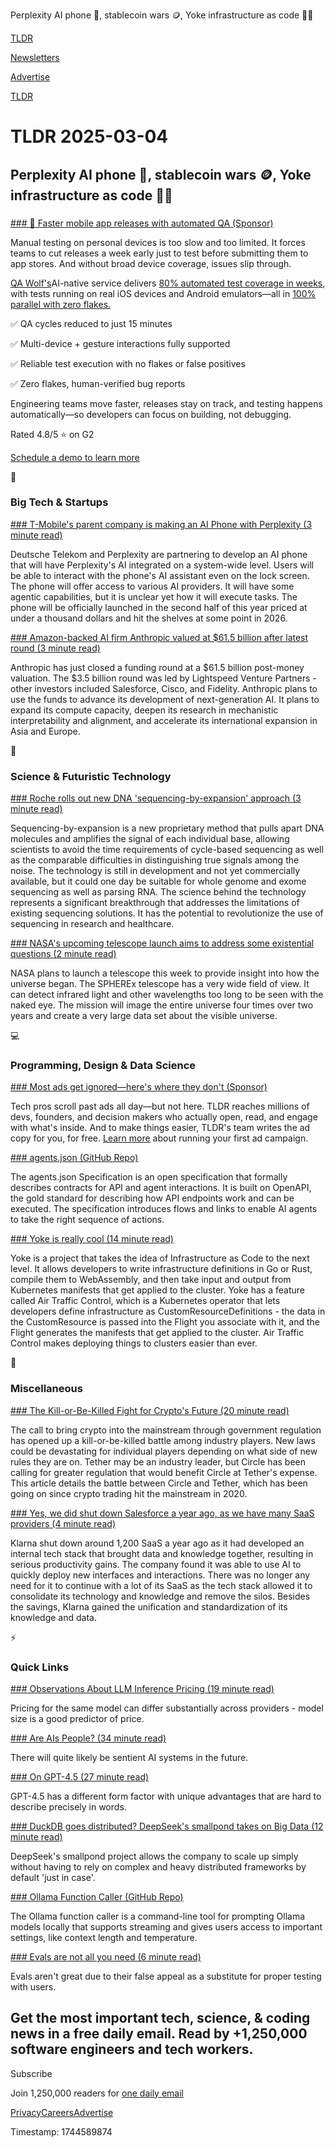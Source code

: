 Perplexity AI phone 📱, stablecoin wars 🪙, Yoke infrastructure as code 👨‍💻

[TLDR](/)

[Newsletters](/newsletters)

[Advertise](https://advertise.tldr.tech/)

[TLDR](/)

# TLDR 2025-03-04

## Perplexity AI phone 📱, stablecoin wars 🪙, Yoke infrastructure as code 👨‍💻

### 

[### 🚀 Faster mobile app releases with automated QA (Sponsor)](https://www.qawolf.com/?utm_source=tldr&amp;utm_medium=newsletter&amp;utm_campaign=ACQ_All_Demo_Conversions__NewsletterAudience_-_Newsletter_FasterMobileReleases_20250304-None_Experiment-FALSE&amp;utm_term=headline-FasterMobileAppReleasesWithAutomatedQA&amp;utm_content=FasterMobileReleases_ScheduleADemoToLearnMore_None_Headline%3AFasterMobileAppReleasesWithAutomatedQA_None_None_None_Newsletter-PrimaryPlacement_20250304_v1_)

Manual testing on personal devices is too slow and too limited. It forces teams to cut releases a week early just to test before submitting them to app stores. And without broad device coverage, issues slip through.

[QA Wolf's](https://www.qawolf.com?utm_source=tldr&utm_medium=newsletter&utm_campaign=ACQ_All_Demo_Conversions__NewsletterAudience_-_Newsletter_FasterMobileReleases_20250304-None_Experiment-FALSE&utm_term=body-QAWolf&utm_content=FasterMobileReleases_ScheduleADemoToLearnMore_None_Headline%3AFasterMobileReleasesWithAutomatedQA_None_None_None_Newsletter-PrimaryPlacement_20250304_v1_)AI-native service delivers [80% automated test coverage in weeks](https://www.qawolf.com/how-it-works?utm_source=tldr&utm_medium=newsletter&utm_campaign=ACQ_All_Demo_Conversions__NewsletterAudience_-_Newsletter_FasterMobileReleases_20250304-None_Experiment-FALSE&utm_term=body-80PercentAutomatedtestCoverageInWeeks&utm_content=FasterMobileReleases_ScheduleADemoToLearnMore_None_Headline%3AFasterMobileReleasesWithAutomatedQA_None_None_None_Newsletter-PrimaryPlacement_20250304_v1_), with tests running on real iOS devices and Android emulators—all in [100% parallel with zero flakes.](https://www.qawolf.com/how-it-works?utm_source=tldr&utm_medium=newsletter&utm_campaign=ACQ_All_Demo_Conversions__NewsletterAudience_-_Newsletter_FasterMobileReleases_20250304-None_Experiment-FALSE&utm_term=body-100ParallelWithZeroFlakes&utm_content=FasterMobileReleases_ScheduleADemoToLearnMore_None_Headline%3AFasterMobileReleasesWithAutomatedQA_None_None_None_Newsletter-PrimaryPlacement_20250304_v1_)

✅ QA cycles reduced to just 15 minutes

✅ Multi-device + gesture interactions fully supported

✅ Reliable test execution with no flakes or false positives

✅ Zero flakes, human-verified bug reports

Engineering teams move faster, releases stay on track, and testing happens automatically—so developers can focus on building, not debugging.

Rated 4.8/5 ⭐ on G2

[Schedule a demo to learn more](https://www.qawolf.com?utm_source=tldr&utm_medium=newsletter&utm_campaign=ACQ_All_Demo_Conversions__NewsletterAudience_-_Newsletter_FasterMobileReleases_20250304-None_Experiment-FALSE&utm_term=cta-ScheduleADemoToLearnMore&utm_content=FasterMobileReleases_ScheduleADemoToLearnMore_None_Headline%3AFasterMobileReleasesWithAutomatedQA_None_None_None_Newsletter-PrimaryPlacement_20250304_v1_)

📱

### Big Tech & Startups

[### T-Mobile's parent company is making an AI Phone with Perplexity (3 minute read)](https://www.digitaltrends.com/mobile/deutsche-telekom-tmobile-perplexity-ai-phone-launch-mwc-2025/?utm_source=tldrnewsletter)

Deutsche Telekom and Perplexity are partnering to develop an AI phone that will have Perplexity's AI integrated on a system-wide level. Users will be able to interact with the phone's AI assistant even on the lock screen. The phone will offer access to various AI providers. It will have some agentic capabilities, but it is unclear yet how it will execute tasks. The phone will be officially launched in the second half of this year priced at under a thousand dollars and hit the shelves at some point in 2026.

[### Amazon-backed AI firm Anthropic valued at $61.5 billion after latest round (3 minute read)](https://www.cnbc.com/2025/03/03/amazon-backed-ai-firm-anthropic-valued-at-61point5-billion-after-latest-round.html?utm_source=tldrnewsletter)

Anthropic has just closed a funding round at a $61.5 billion post-money valuation. The $3.5 billion round was led by Lightspeed Venture Partners - other investors included Salesforce, Cisco, and Fidelity. Anthropic plans to use the funds to advance its development of next-generation AI. It plans to expand its compute capacity, deepen its research in mechanistic interpretability and alignment, and accelerate its international expansion in Asia and Europe.

🚀

### Science & Futuristic Technology

[### Roche rolls out new DNA 'sequencing-by-expansion' approach (3 minute read)](https://www.fiercebiotech.com/medtech/roche-rolls-out-new-dna-sequencing-expansion-approach?utm_source=tldrnewsletter)

Sequencing-by-expansion is a new proprietary method that pulls apart DNA molecules and amplifies the signal of each individual base, allowing scientists to avoid the time requirements of cycle-based sequencing as well as the comparable difficulties in distinguishing true signals among the noise. The technology is still in development and not yet commercially available, but it could one day be suitable for whole genome and exome sequencing as well as parsing RNA. The science behind the technology represents a significant breakthrough that addresses the limitations of existing sequencing solutions. It has the potential to revolutionize the use of sequencing in research and healthcare.

[### NASA's upcoming telescope launch aims to address some existential questions (2 minute read)](https://www.npr.org/2025/03/03/nx-s1-5316164/nasa-new-telescope-sphere-x-launch-tuesday?utm_source=tldrnewsletter)

NASA plans to launch a telescope this week to provide insight into how the universe began. The SPHEREx telescope has a very wide field of view. It can detect infrared light and other wavelengths too long to be seen with the naked eye. The mission will image the entire universe four times over two years and create a very large data set about the visible universe.

💻

### Programming, Design & Data Science

[### Most ads get ignored—here's where they don't (Sponsor)](https://advertise.tldr.tech/?utm_source=tldr&amp;utm_medium=newsletter&amp;utm_campaign=secondary03042025)

Tech pros scroll past ads all day—but not here. TLDR reaches millions of devs, founders, and decision makers who actually open, read, and engage with what's inside. And to make things easier, TLDR's team writes the ad copy for you, for free. [Learn more](https://advertise.tldr.tech/?utm_source=tldr&utm_medium=newsletter&utm_campaign=secondary03042025) about running your first ad campaign.

[### agents.json (GitHub Repo)](https://github.com/wild-card-ai/agents-json?tab=readme-ov-file&amp;utm_source=tldrnewsletter)

The agents.json Specification is an open specification that formally describes contracts for API and agent interactions. It is built on OpenAPI, the gold standard for describing how API endpoints work and can be executed. The specification introduces flows and links to enable AI agents to take the right sequence of actions.

[### Yoke is really cool (14 minute read)](https://xeiaso.net/blog/2025/yoke-k8s/?utm_source=tldrnewsletter)

Yoke is a project that takes the idea of Infrastructure as Code to the next level. It allows developers to write infrastructure definitions in Go or Rust, compile them to WebAssembly, and then take input and output from Kubernetes manifests that get applied to the cluster. Yoke has a feature called Air Traffic Control, which is a Kubernetes operator that lets developers define infrastructure as CustomResourceDefinitions - the data in the CustomResource is passed into the Flight you associate with it, and the Flight generates the manifests that get applied to the cluster. Air Traffic Control makes deploying things to clusters easier than ever.

🎁

### Miscellaneous

[### The Kill-or-Be-Killed Fight for Crypto's Future (20 minute read)](https://www.wsj.com/finance/currencies/who-is-giancarlo-devasini-tether-jeremy-allaire-circle-90a408b9?st=926oCc&amp;reflink=desktopwebshare_permalink&amp;utm_source=tldrnewsletter)

The call to bring crypto into the mainstream through government regulation has opened up a kill-or-be-killed battle among industry players. New laws could be devastating for individual players depending on what side of new rules they are on. Tether may be an industry leader, but Circle has been calling for greater regulation that would benefit Circle at Tether's expense. This article details the battle between Circle and Tether, which has been going on since crypto trading hit the mainstream in 2020.

[### Yes, we did shut down Salesforce a year ago, as we have many SaaS providers (4 minute read)](https://threadreaderapp.com/thread/1896698293759230429.html?utm_source=tldrnewsletter)

Klarna shut down around 1,200 SaaS a year ago as it had developed an internal tech stack that brought data and knowledge together, resulting in serious productivity gains. The company found it was able to use AI to quickly deploy new interfaces and interactions. There was no longer any need for it to continue with a lot of its SaaS as the tech stack allowed it to consolidate its technology and knowledge and remove the silos. Besides the savings, Klarna gained the unification and standardization of its knowledge and data.

⚡

### Quick Links

[### Observations About LLM Inference Pricing (19 minute read)](https://www.lesswrong.com/posts/mRKd4ArA5fYhd2BPb/observations-about-llm-inference-pricing?utm_source=tldrnewsletter)

Pricing for the same model can differ substantially across providers - model size is a good predictor of price.

[### Are AIs People? (34 minute read)](https://asteriskmag.com/issues/09/are-ais-people?utm_source=tldrnewsletter)

There will quite likely be sentient AI systems in the future.

[### On GPT-4.5 (27 minute read)](https://www.lesswrong.com/posts/PpdBZDYDaLGduvFJj/on-gpt-4-5?utm_source=tldrnewsletter)

GPT-4.5 has a different form factor with unique advantages that are hard to describe precisely in words.

[### DuckDB goes distributed? DeepSeek's smallpond takes on Big Data (12 minute read)](https://mehdio.substack.com/p/duckdb-goes-distributed-deepseeks?utm_source=tldrnewsletter)

DeepSeek's smallpond project allows the company to scale up simply without having to rely on complex and heavy distributed frameworks by default 'just in case'.

[### Ollama Function Caller (GitHub Repo)](https://github.com/elijah-potter/ofc?tab=readme-ov-file&amp;utm_source=tldrnewsletter)

The Ollama function caller is a command-line tool for prompting Ollama models locally that supports streaming and gives users access to important settings, like context length and temperature.

[### Evals are not all you need (6 minute read)](https://www.marble.onl/posts/evals_are_not_all_you_need.html?utm_source=tldrnewsletter)

Evals aren't great due to their false appeal as a substitute for proper testing with users.

## Get the most important tech, science, & coding news in a free daily email. Read by +1,250,000 software engineers and tech workers.

Subscribe

Join 1,250,000 readers for [one daily email](/api/latest/tech)

[Privacy](/privacy)[Careers](https://jobs.ashbyhq.com/tldr.tech)[Advertise](/tech/advertise)

Timestamp: 1744589874